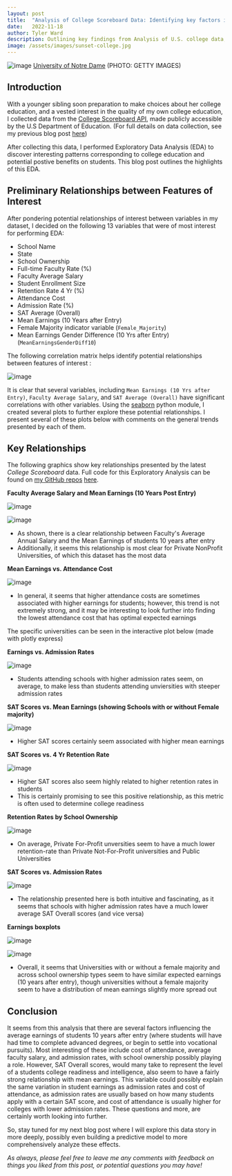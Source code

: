 ```yaml
---
layout: post
title:  "Analysis of College Scoreboard Data: Identifying key factors in Higher Education on student success"
date:   2022-11-18
author: Tyler Ward
description: Outlining key findings from Analysis of U.S. college data, this post helps us show what factors lead to high post grad earnings, student retention, and more!
image: /assets/images/sunset-college.jpg
---
```


![image](https://user-images.githubusercontent.com/112500643/202838799-a9e7fdc6-25b7-402e-b281-7b8bd384a386.png)
[University of Notre Dame](https://www.travelandleisure.com/attractions/colleges-universities/americas-most-beautiful-college-campuses) (PHOTO: GETTY IMAGES)

## Introduction

With a younger sibling soon preparation to make choices about her college education, and a vested interest in the quality of my own college education, I collected data from the [College Scoreboard API](https://collegescorecard.ed.gov/data/documentation/), made publicly accessible by the U.S Department of Education. (For full details on data collection, see my previous blog post [here](https://runstats21.github.io/stat-386-projects/2022/10/17/webscraping-post.html))

After collecting this data, I performed Exploratory Data Analysis (EDA) to discover interesting patterns corresponding to college education and potential postive benefits on students. This blog post outlines the highlights of this EDA.

## Preliminary Relationships between Features of Interest
After pondering potential relationships of interest between variables in my dataset, I decided on the following 13 variables that were of most interest for performing EDA:
* School Name
* State
* School Ownership
* Full-time Faculty Rate (%)
* Faculty Average Salary
* Student Enrollment Size
* Retention Rate 4 Yr (%)
* Attendance Cost
* Admission Rate (%)
* SAT Average (Overall)
* Mean Earnings (10 Years after Entry)
* Female Majority indicator variable (`Female_Majority`)
* Mean Earnings Gender Difference (10 Yrs after Entry) (`MeanEarningsGenderDiff10`)


The following correlation matrix helps identify potential relationships between features of interest :

![image](https://user-images.githubusercontent.com/112500643/202818523-446f4156-446d-4481-af99-762322707ce3.png)

It is clear that several variables, including `Mean Earnings (10 Yrs after Entry)`, `Faculty Average Salary`, and `SAT Average (Overall)` have significant correlations with other variables. Using the [seaborn](https://seaborn.pydata.org/) python module, I created several plots to further explore these potential relationships. I present several of these plots below with comments on the general trends presented by each of them.


## Key Relationships

The following graphics show key relationships presented by the latest *College Scoreboard* data. Full code for this Exploratory Analysis can be found on [my GitHub repos](https://github.com/runstats21/college-score-card-analysis) [here](https://github.com/runstats21/college-score-card-analysis/blob/main/CollegeScorecardEDA.ipynb).


**Faculty Average Salary and Mean Earnings (10 Years Post Entry)**

![image](https://user-images.githubusercontent.com/112500643/202822726-1694b4bd-ea7b-43a3-bda9-1283b8a01b41.png)


![image](https://user-images.githubusercontent.com/112500643/202822742-0456e77b-3445-4f80-a5a0-d539721233ae.png)


* As shown, there is a clear relationship between Faculty's Average Annual Salary and the Mean Earnings of students 10 years after entry
* Additionally, it seems this relationship is most clear for Private NonProfit Universities, of which this dataset has the most data




**Mean Earnings vs. Attendance Cost**

![image](https://user-images.githubusercontent.com/112500643/202822869-187a1a31-5a78-4628-9bb0-2b50b98dae19.png)

* In general, it seems that higher attendance costs are sometimes associated with higher earnings for students; however, this trend is not extremely strong, and it may be interesting to look further into finding the lowest attendance cost that has optimal expected earnings

The specific universities can be seen in the interactive plot below (made with plotly express)


**Earnings vs. Admission Rates**

![image](https://user-images.githubusercontent.com/112500643/202822974-8419f85b-f893-4e64-8e1f-4c1b30e8f4ab.png)

* Students attending schools with higher admission rates seem, on average, to make less than students attending unviersities with steeper admission rates


**SAT Scores vs. Mean Earnings (showing Schools with or without Female majority)**

![image](https://user-images.githubusercontent.com/112500643/202822810-c6914c1b-b24a-453f-842c-61beb078057b.png)

* Higher SAT scores certainly seem associated with higher mean earnings


**SAT Scores vs. 4 Yr Retention Rate**

![image](https://user-images.githubusercontent.com/112500643/202822847-c57e23c1-8150-4d50-adeb-ee03738109b6.png)

* Higher SAT scores also seem highly related to higher retention rates in students
* This is certainly promising to see this positive relationship, as this metric is often used to determine college readiness

**Retention Rates by School Ownership**

![image](https://user-images.githubusercontent.com/112500643/202823289-da31968a-23ef-4a46-be42-7648a59defcb.png)


* On average, Private For-Profit unversities seem to have a much lower retention-rate than Private Not-For-Profit universities and Public Universities 

**SAT Scores vs. Admission Rates**

![image](https://user-images.githubusercontent.com/112500643/202823349-a6c8ded8-fd76-4f43-b316-8c00b01d113d.png)

* The relationship presented here is both intuitive and fascinating, as it seems that schools with higher admission rates have a much lower average SAT Overall scores (and vice versa)

**Earnings boxplots**

![image](https://user-images.githubusercontent.com/112500643/202839880-b152b6d7-1770-4153-a6ab-b17caa83dfb4.png)

![image](https://user-images.githubusercontent.com/112500643/202839888-ba3010b7-777d-448b-adfe-820054f27d85.png)

* Overall, it seems that Universities with or without a female majority and across school ownership types seem to have similar expected earnings (10 years after entry), though universities without a female majority seem to have a distribution of mean earnings slightly more spread out

## Conclusion

It seems from this analysis that there are several factors influencing the average earnings of students 10 years after entry (where students will have had time to complete advanced degrees, or begin to settle into vocational pursuits). Most interesting of these include cost of attendance, average faculty salary, and admission rates, with school ownership possibly playing a role. However, SAT Overall scores, would many take to represent the level of a students college readiness and intelligence, also seem to have a fairly strong relationship with mean earnings. This variable could possibly explain the same variation in student earnings as admission rates and cost of attendance, as admission rates are usually based on how many students apply with a certain SAT score, and cost of attendance is usually higher for colleges with lower admission rates. These questions and more, are certainly worth looking into further.

So, stay tuned for my next blog post where I will explore this data story in more deeply, possibly even building a predictive model to more comprehensively analyze these effects.

*As always, please feel free to leave me any comments with feedback on things you liked from this post, or potential questions you may have!*
